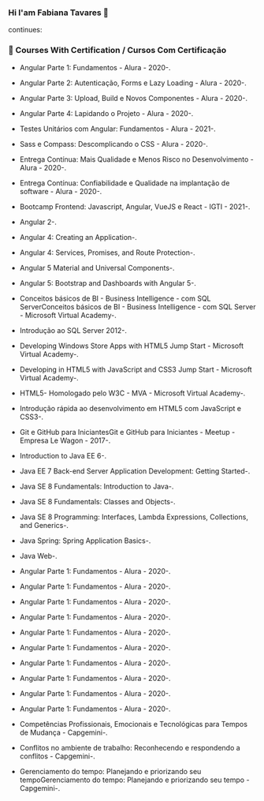 ### Hi I'am Fabiana Tavares 👋

continues:

### 🚀 Courses With Certification / Cursos Com Certificação

- Angular Parte 1: Fundamentos - Alura - 2020-.
- Angular Parte 2: Autenticação, Forms e Lazy Loading - Alura - 2020-.
- Angular Parte 3: Upload, Build e Novos Componentes - Alura - 2020-.
- Angular Parte 4: Lapidando o Projeto - Alura - 2020-.
- Testes Unitários com Angular: Fundamentos - Alura - 2021-.
- Sass e Compass: Descomplicando o CSS - Alura - 2020-.
- Entrega Contínua: Mais Qualidade e Menos Risco no Desenvolvimento - Alura - 2020-.
- Entrega Contínua: Confiabilidade e Qualidade na implantação de software - Alura - 2020-.

- Bootcamp Frontend: Javascript, Angular, VueJS e React - IGTI - 2021-.

- Angular 2-.
- Angular 4: Creating an Application-.
- Angular 4: Services, Promises, and Route Protection-.
- Angular 5 Material and Universal Components-.
- Angular 5: Bootstrap and Dashboards with Angular 5-.

- Conceitos básicos de BI - Business Intelligence - com SQL ServerConceitos básicos de BI - Business Intelligence - com SQL Server - Microsoft Virtual Academy-.
- Introdução ao SQL Server 2012-.
- Developing Windows Store Apps with HTML5 Jump Start - Microsoft Virtual Academy-.
- Developing in HTML5 with JavaScript and CSS3 Jump Start - Microsoft Virtual Academy-.
- HTML5- Homologado pelo W3C - MVA - Microsoft Virtual Academy-.
- Introdução rápida ao desenvolvimento em HTML5 com JavaScript e CSS3-.

- Git e GitHub para IniciantesGit e GitHub para Iniciantes - Meetup - Empresa Le Wagon - 2017-.


- Introduction to Java EE 6-.
- Java EE 7 Back-end Server Application Development: Getting Started-.
- Java SE 8 Fundamentals: Introduction to Java-.
- Java SE 8 Fundamentals: Classes and Objects-.
- Java SE 8 Programming: Interfaces, Lambda Expressions, Collections, and Generics-.
- Java Spring: Spring Application Basics-.
- Java Web-.
- Angular Parte 1: Fundamentos - Alura - 2020-.
- Angular Parte 1: Fundamentos - Alura - 2020-.
- Angular Parte 1: Fundamentos - Alura - 2020-.
- Angular Parte 1: Fundamentos - Alura - 2020-.
- Angular Parte 1: Fundamentos - Alura - 2020-.
- Angular Parte 1: Fundamentos - Alura - 2020-.
- Angular Parte 1: Fundamentos - Alura - 2020-.
- Angular Parte 1: Fundamentos - Alura - 2020-.
- Angular Parte 1: Fundamentos - Alura - 2020-.
- Angular Parte 1: Fundamentos - Alura - 2020-.

- Competências Profissionais, Emocionais e Tecnológicas para Tempos de Mudança - Capgemini-.
- Conflitos no ambiente de trabalho: Reconhecendo e respondendo a conflitos - Capgemini-.
- Gerenciamento do tempo: Planejando e priorizando seu tempoGerenciamento do tempo: Planejando e priorizando seu tempo - Capgemini-.

